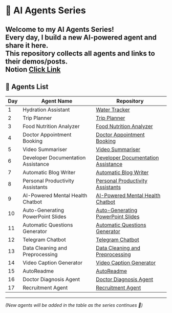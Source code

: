 # 🤖 AI Agents Series

Welcome to my **AI Agents Series**!  
Every day, I build a new AI-powered agent and share it here.  
This repository collects all agents and links to their demos/posts.  
Notion [Click Link](https://www.notion.so/249b7006952e80a99079f73b9e7cabf9?v=249b7006952e80158ee0000c4885807e&source=copy_link)
---

## 📌 Agents List

| Day | Agent Name                     | Repository |
|-----|--------------------------------|------------|
| 1   | Hydration Assistant            | [Water Tracker](https://github.com/Bhargavvv412/water-tracker) |
| 2   | Trip Planner                   | [Trip Planner](https://github.com/Bhargavvv412/trip-planner) |
| 3   | Food Nutrition Analyzer        | [Food Nutrition Analyzer](https://github.com/Bhargavvv412/Food-Nutrition-Analyzer) | 
| 4   | Doctor Appointment Booking     | [Doctor Appointment Booking](https://github.com/Bhargavvv412/Doctor-Appointment-Booking) |
| 5   | Video Summariser               | [Video Summariser](https://github.com/Bhargavvv412/Video-Summariser) |
| 6   | Developer Documentation Assistance | [Developer Documentation Assistance](https://github.com/Bhargavvv412/Developer-Documentation-Assistance) | 
| 7   | Automatic Blog Writer          | [Automatic Blog Writer](https://github.com/Bhargavvv412/Automatic-Blog-Writer) | 
| 8   | Personal Productivity Assistants | [Personal Productivity Assistants](https://github.com/Bhargavvv412/Personal-Productivity-Assistants) |
| 9   | AI-Powered Mental Health Chatbot | [AI-Powered Mental Health Chatbot](https://github.com/Bhargavvv412/AI-Powered-Mental-Health-Chatbot) |
| 10  | Auto-Generating PowerPoint Slides | [Auto-Generating PowerPoint Slides](https://github.com/Bhargavvv412/Auto-Generating-PowerPoint-Slides) |
| 11  | Automatic Questions Generator  | [Automatic Questions Generator](https://github.com/Bhargavvv412/Automatic-Questions-Generator) |
|12   | Telegram Chatbot |[Telegram Chatbot](https://github.com/Bhargavvv412/Telegram-Chatbot) |
|13   | Data Cleaning and Preprocessing|[Data Cleaning and Preprocessing](https://github.com/Bhargavvv412/Data-Cleaning-and-Preprocessing) |
|14   |Video Caption Generator|[Video Caption Generator](https://github.com/Bhargavvv412/Video-Caption-Generator)|
|15  | AutoReadme|[AutoReadme](https://github.com/Bhargavvv412/AutoReadme)|
|16  |Doctor Diagnosis Agent|[Doctor Diagnosis Agent](https://github.com/Bhargavvv412/Doctor-Diagnosis-Agent)|
|17  |Recruitment Agent|[Recruitment Agent](https://github.com/Bhargavvv412/Recruitment-Agent)|
---

*(New agents will be added in the table as the series continues 🚀)*
